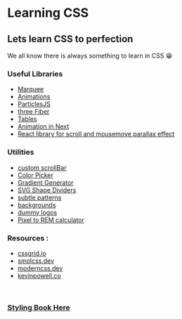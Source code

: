 # Learning CSS

## Lets learn CSS to perfection

We all know there is always something to learn in CSS 😁

### Useful Libraries

- [Marquee](https://www.react-fast-marquee.com/)
- [Animations](https://www.framer.com/motion/)
- [ParticlesJS](https://vincentgarreau.com/particles.js/#default)
- [three Fiber](https://docs.pmnd.rs/react-three-fiber/getting-started/introduction)
- [Tables](https://tanstack.com/table/v8/)
- [Animation in Next](https://github.com/ritmillio/next-reveal)
- [React library for scroll and mousemove parallax effect](https://github.com/michalzalobny/react-just-parallax)

### Utilities

- [custom scrollBar](https://codepen.io/stephenpaton-tech/full/JjRvGmY)
- [Color Picker](https://coolors.co/)
- [Gradient Generator](https://www.joshwcomeau.com/gradient-generator/)
- [SVG Shape Dividers](https://shapedividers.com/)
- [subtle patterns](https://www.toptal.com/designers/subtlepatterns/)
- [backgrounds](https://www.svgbackgrounds.com/)
- [dummy logos](https://logoipsum.com/)
- [Pixel to REM calculator](https://nekocalc.com/px-to-rem-converter)

### Resources :

- [cssgrid.io](https://cssgrid.io/)
- [smolcss.dev](https://smolcss.dev/)
- [moderncss.dev](https://moderncss.dev/)
- [kevinpowell.co](https://www.kevinpowell.co/courses/)

<br>

### [Styling Book Here](https://github.com/shehza-d/Learning-Resources/tree/main/02.%20UX-UI%20design%20and%20CSS)
